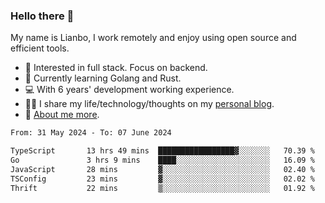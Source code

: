 ### Hello there 👋

My name is Lianbo, I work remotely and enjoy using open source and efficient tools.

- 🔭 Interested in full stack. Focus on backend.
- 🌱 Currently learning Golang and Rust.
- 💻 With 6 years' development working experience.
- ✍🏻 I share my life/technology/thoughts on my [personal blog](https://godruoyi.com).
- 👒 [About me more](https://godruoyi.com/posts/About-godruoyi).

<!--START_SECTION:waka-->

```txt
From: 31 May 2024 - To: 07 June 2024

TypeScript       13 hrs 49 mins  █████████████████▓░░░░░░░   70.39 %
Go               3 hrs 9 mins    ████░░░░░░░░░░░░░░░░░░░░░   16.09 %
JavaScript       28 mins         ▓░░░░░░░░░░░░░░░░░░░░░░░░   02.40 %
TSConfig         23 mins         ▓░░░░░░░░░░░░░░░░░░░░░░░░   02.02 %
Thrift           22 mins         ▒░░░░░░░░░░░░░░░░░░░░░░░░   01.92 %
```

<!--END_SECTION:waka-->
